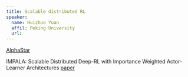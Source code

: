 ```yaml
---
title: Scalable distributed RL
speaker:
  name: Huizhuo Yuan
  affil: Peking University
  url: 
---
```


[AlphaStar](https://deepmind.com/blog/alphastar-mastering-real-time-strategy-game-starcraft-ii/)

IMPALA: Scalable Distributed Deep-RL with Importance Weighted Actor-Learner Architectures
[paper](https://arxiv.org/pdf/1802.01561.pdf)